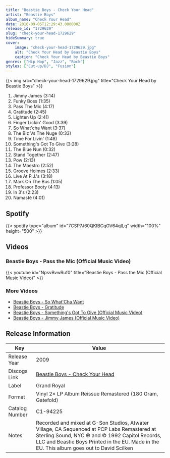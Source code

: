 ```yaml
---
title: "Beastie Boys - Check Your Head"
artist: "Beastie Boys"
album_name: "Check Your Head"
date: 2016-09-05T12:29:43.000000Z
release_id: "1729629"
slug: "check-your-head-1729629"
hideSummary: true
cover:
    image: "check-your-head-1729629.jpg"
    alt: "Check Your Head by Beastie Boys"
    caption: "Check Your Head by Beastie Boys"
genres: ["Hip Hop", "Jazz", "Rock"]
styles: ["Cut-up/DJ", "Fusion"]
---
```


{{< img src="check-your-head-1729629.jpg" title="Check Your Head by Beastie Boys" >}}

<!-- section break -->

1. Jimmy James (3:14)
2. Funky Boss (1:35)
3. Pass The Mic (4:17)
4. Gratitude (2:45)
5. Lighten Up (2:41)
6. Finger Lickin' Good (3:39)
7. So What'cha Want (3:37)
8. The Biz Vs The Nuge (0:33)
9. Time For Livin' (1:48)
10. Something's Got To Give (3:28)
11. The Blue Nun (0:32)
12. Stand Together (2:47)
13. Pow (2:13)
14. The Maestro (2:52)
15. Groove Holmes (2:33)
16. Live At P.J.'s (3:18)
17. Mark On The Bus (1:05)
18. Professor Booty (4:13)
19. In 3's (2:23)
20. Namasté (4:01)

<!-- section break -->


## Spotify
{{< spotify type="album" id="7CSP7J60QKIBCqOV64qILq" width="100%" height="500" >}}



## Videos
### Beastie Boys - Pass the Mic (Official Music Video)
{{< youtube id="NpsvBvwRuf0" title="Beastie Boys - Pass the Mic (Official Music Video)" >}}<br>

### More Videos

- [Beastie Boys - So What'Cha Want](https://www.youtube.com/watch?v=ru3gH27Fn6E)
- [Beastie Boys - Gratitude](https://www.youtube.com/watch?v=ZdJ5e70Q8mw)
- [Beastie Boys - Something's Got To Give (Official Music Video)](https://www.youtube.com/watch?v=teQqelBTw7g)
- [Beastie Boys - Jimmy James (Official Music Video)](https://www.youtube.com/watch?v=vw5i7TPkYfI)


## Release Information
|  Key           | Value                                                |
| ---------------| ---------------------------------------------------- |
| Release Year   | 2009                                   |
| Discogs Link   | [Beastie Boys - Check Your Head](https://www.discogs.com/release/1729629-Beastie-Boys-Check-Your-Head) |
| Label          | Grand Royal |
| Format         | Vinyl 2× LP Album Reissue Remastered (180 Gram, Gatefold) |
| Catalog Number | C1-94225 |
| Notes | Recorded and mixed at G-Son Studios, Atwater Village, CA Sequenced at PCP Labs Remastered at Sterling Sound, NYC  ℗ and © 1992 Capitol Records, LLC and Beastie Boys  Printed in the EU.  Made in the EU.  This album goes out to David Scilken  |